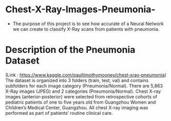 # Chest-X-Ray-Images-Pneumonia-
- The purpose of this project is to see how accurate of a Neural Network we can create to classify X-Ray scans from patients with pneumonia. 
# Description of the Pneumonia Dataset 
(Link : https://www.kaggle.com/paultimothymooney/chest-xray-pneumonia)
The dataset is organized into 3 folders (train, test, val) and contains subfolders for each image category (Pneumonia/Normal). There are 5,863 X-Ray images (JPEG) and 2 categories (Pneumonia/Normal). Chest X-ray images (anterior-posterior) were selected from retrospective cohorts of pediatric patients of one to five years old from Guangzhou Women and Children’s Medical Center, Guangzhou. All chest X-ray imaging was performed as part of patients’ routine clinical care.
